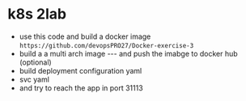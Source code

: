 # k8s 2lab

- use this code and build a docker image ```https://github.com/devopsPRO27/Docker-exercise-3```
- build a a multi arch image --- and push the imabge to docker hub (optional)
- build deployment configuration yaml
- svc yaml
- and try to reach the app in port 31113


